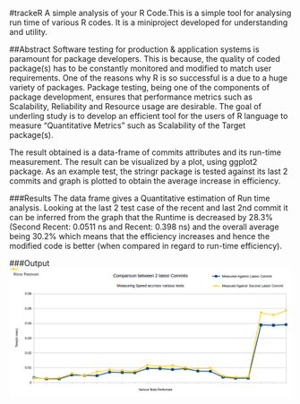 #trackeR
A simple analysis of your R Code.This is a simple tool for analysing run time of various  R codes. It is a miniproject developed for understanding and utility.

##Abstract
Software testing for production & application systems is paramount for package developers. This is because, the quality of coded package(s) has to be constantly monitored and modified to match user requirements. One of the reasons why R is so successful is a due to a huge variety of packages.  Package testing, being one of the components of package development, ensures that performance metrics such as Scalability, Reliability and Resource usage are desirable. The goal of underling study is to develop an efficient tool for the users of R language to measure “Quantitative Metrics” such as Scalability of the Target package(s).

The result obtained is a data-frame of commits attributes and its run-time measurement. The result can be visualized by a plot, using ggplot2 package. As an example test, the stringr package is tested against its last 2 commits and graph is plotted to obtain the average increase in efficiency.

###Results 
The data frame gives a Quantitative estimation of Run time analysis. Looking at the last 2 test case of the recent and last 2nd commit it can be inferred from the graph that the Runtime is decreased by 28.3% (Second Recent: 0.0511 ns and Recent: 0.398 ns) and the overall average being 30.2% which means that the efficiency increases and hence the modified code is better (when compared in regard to run-time efficiency).

###Output
![FinalPlot](pic/image.png)

